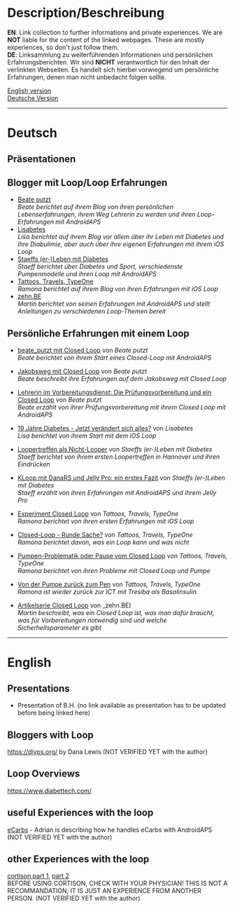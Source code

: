 # Description/Beschreibung
**EN**: Link collection to further informations and private experiences. We are **NOT** liable for the content of the linked webpages. These are mostly experiences, so don't just follow them.  
**DE**: Linksammlung zu weiterführenden Informationen und persönlichen Erfahrungsberichten. Wir sind **NICHT** verantwortlich für den Inhalt der verlinkten Webseiten. Es handelt sich hierbei vorwiegend um persönliche Erfahrungen, denen man nicht unbedacht folgen sollte.

[English version](#deutsch)  
[Deutsche Version](#english)

----

# Deutsch
## Präsentationen

## Blogger mit Loop/Loop Erfahrungen
- [Beate putzt](https://beateputzt.com/)  
_Beate berichtet auf ihrem Blog von ihren persönlichen Lebenserfahrungen, ihrem Weg Lehrerin zu werden und ihren Loop-Erfahrungen mit AndroidAPS_
- [Lisabetes](https://lisabetes.de/)  
_Lisa berichtet auf ihrem Blog vor allem über ihr Leben mit Diabetes und ihre Diabulimie, aber auch über ihre eigenen Erfahrungen mit ihrem iOS Loop_
- [Staeffs (er-)Leben mit Diabetes](http://diabetes-leben.com/)  
_Staeff berichtet über Diabetes und Sport, verschiedenste Pumpenmodelle und ihren Loop mit AndroidAPS_
- [Tattoos, Travels, TypeOne](http://www.tattoostravelstypeone.de)  
_Ramona berichtet auf ihrem Blog von ihren Erfahrungen mit iOS Loop_
- [zehn.BE](https://zehn.be/)  
_Martin berichtet von seinen Erfahrungen mit AndroidAPS und stellt Anleitungen zu verschiedenen Loop-Themen bereit_

## Persönliche Erfahrungen mit einem Loop
- [beate_putzt mit Closed Loop](https://beateputzt.com/2018/04/13/beate_putzt-mit-closed-loop/) von _Beate putzt_  
_Beate berichtet von ihrem Start eines Closed-Loop mit AndroidAPS_
- [Jakobsweg mit Closed Loop](https://beateputzt.com/2018/11/09/oops-i-did-it-again-premiere-jakobsweg-mit-closed-loop/) von _Beate putzt_  
_Beate beschreibt ihre Erfahrungen auf dem Jakobsweg mit Closed Loop_
- [Lehrerin im Vorbereitungsdienst: Die Prüfungsvorbereitung und ein Closed Loop](https://beateputzt.com/2019/04/02/lehrerin-im-vorbereitungsdienst-pruefung-diabetes/) von _Beate putzt_  
_Beate erzählt von ihrer Prüfungsvorbereitung mit ihrem Closed Loop mit AndroidAPS_

- [19 Jahre Diabetes - Jetzt verändert sich alles?](https://lisabetes.de/19-jahre-diabetes-jetzt-veraendert-sich-alles/)  von _Lisabetes_  
_Lisa berichtet von ihrem Start mit dem iOS Loop_

- [Loopertreffen als Nicht-Looper](http://diabetes-leben.com/2018/12/looper-treffen-smart-devices.html) von _Staeffs (er-)Leben mit Diabetes_  
_Staeff berichtet von ihrem ersten Loopertreffen in Hannover und ihren Eindrücken_
- [KLoop mit DanaRS und Jelly Pro: ein erstes Fazit](https://diabetes-leben.com/2019/01/loop-mit-danars.html) von _Staeffs (er-)Leben mit Diabetes_  
_Staeff erzählt von ihren Erfahrungen mit AndroidAPS und ihrem Jelly Pro_

- [Experiment Closed Loop](http://www.tattoostravelstypeone.de/closed-loop/) von _Tattoos, Travels, TypeOne_  
_Ramona berichtet von ihren ersten Erfahrungen mit iOS Loop_
- [Closed-Loop - Runde Sache?](http://www.tattoostravelstypeone.de/diy-closed-loop-runde-sache/) von _Tattoos, Travels, TypeOne_  
_Ramona berichtet davon, was ein Loop kann und was nicht_
- [Pumpen-Problematik oder Pause vom Closed Loop](http://www.tattoostravelstypeone.de/pause-vom-closed-loop/) von _Tattoos, Travels, TypeOne_  
_Ramona berichtet von ihren Probleme mit Closed Loop und Pumpe_
- [Von der Pumpe zurück zum Pen](http://www.tattoostravelstypeone.de/pumpe-zu-pen/) von _Tattoos, Travels, TypeOne_  
_Ramona ist wieder zurück zur ICT mit Tresiba als Basalinsulin._

- [Artikelserie Closed Loop](https://zehn.be/2017/11/11/artikelserie-closed-loop/) von _zehn.BE)  
_Martin beschreibt, was ein Closed Loop ist, was man dafür braucht, was für Vorbereitungen notwendig sind und welche Sicherheitsparameter es gibt_

----

# English
## Presentations
- Presentation of B.H. (no link available as presentation has to be updated before being linked here)

## Bloggers with Loop
https://diyps.org/ by Dana Lewis (NOT VERIFIED YET with the author)
## Loop Overviews
https://www.diabettech.com/

## useful Experiences with the loop
[eCarbs](https://adriansloop.blogspot.co.at/2018/04/page-margin-0.html) - Adrian is describing how he handles eCarbs with AndroidAPS  
(NOT VERIFIED YET with the author)

## other Experiences with the loop
[cortison part 1](https://www.blood-sugar-lounge.de/2018/10/diabetes-typ-1-und-kortison-therapie-war-da-was-teil-1/), [part 2](https://www.blood-sugar-lounge.de/2018/11/diabetes-typ-1-und-kortison-therapie-war-da-was-teil-2/) <br>
BEFORE USING CORTISON, CHECK WITH YOUR PHYSICIAN! THIS IS NOT A RECOMMANDATION, IT IS JUST AN EXPERIENCE FROM ANOTHER PERSON.
(NOT VERIFIED YET with the author)

